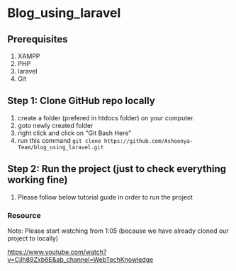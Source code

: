 # Blog_using_laravel

## Prerequisites

 1) XAMPP 
 2) PHP 
 3) laravel 
 4) Git


## Step 1: Clone GitHub repo locally

  1) create a folder (prefered in htdocs folder) on your computer.
  2) goto newly created folder
  3) right click and click on "Git Bash Here"
  4) run this command `git clone https://github.com/Ashoonya-Team/blog_using_laravel.git`


## Step 2: Run the project (just to check everything working fine)

 1) Please follow below tutorial guide in order to run the project 

 ### Resource
 Note: Please start watching from 1:05 (because we have already cloned our project to locally)
 
 https://www.youtube.com/watch?v=Cjlh89Zxb6E&ab_channel=WebTechKnowledge
